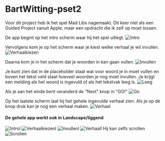 # BartWitting-pset2
Voor dit project heb ik het spel Mad Libs nagemaakt. Dit keer niet als een Guided Project vanuit Apple, maar een opdracht die ik zelf op moet lossen.

De app begint op het intro scherm waar hij het spel uitlegt.
![Intro](/doc/IntroPor.png)

Vervolgens kom je op het scherm waar je kiest welke verhaal je wil invullen.
![Verhaalkiezen](/doc/StorypickerPor.png)

Daarna kom je in het scherm dat je woorden in kan gaan vullen.
![Invullen](/doc/FillInPor.png)

Je kunt zien dat in de placeholder staat wat voor woord je in moet vullen en boven het tekst veld staat hoeveel woorden je nog moet invullen.
Je krijgt een melding als het woord is ingevuld of als het tekstvak leeg is.
![Leeg](/doc/EmptyPor.png)

Als je aan het einde bent veranderd de "Next" knop in "GO!"
![Go](/doc/LastPor.png)

Op het laatste scherm laat hij het gehele ingevulde verhaal zien. Als je op de knop druk kan je nog een verhaal maken.
![Verhaal](/doc/StoryPor.png)

#### De gehele app werkt ook in Landscape/liggend
![Introl](/doc/IntroLand.png)
![Verhaalkiezenl](/doc/StorypickerLand.png)
![Invullenl](/doc/FillInLand.png)
![Verhaall](/doc/StoryLand1.png)
Hij kan zelfs scrollen
![Scrollen](/doc/StoryLand2.png)
